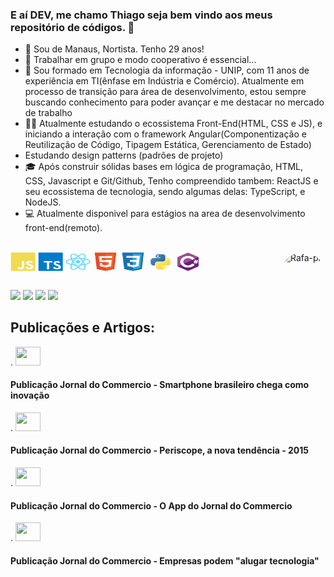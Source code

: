 ### E aí DEV, me chamo Thiago seja bem vindo aos meus repositório de códigos.  👋

- 🔭 Sou de Manaus, Nortista. Tenho 29 anos!
- 👯 Trabalhar em grupo e modo cooperativo é essencial...
- 🚀 Sou formado em Tecnologia da informação - UNIP, com 11 anos de experiência em TI(ênfase em Indústria e Comércio). 
  Atualmente em processo de transição para área de desenvolvimento, estou sempre buscando conhecimento para poder avançar e me destacar no mercado de trabalho
- 👩‍💻 Atualmente estudando o ecossistema Front-End(HTML, CSS e JS), e iniciando a interação com o framework Angular(Componentização e Reutilização de Código, Tipagem Estática, Gerenciamento de Estado)
-  Estudando design patterns (padrões de projeto)
- 🎓 Após construir sólidas bases em lógica de programação, HTML, CSS, Javascript e Git/Github, Tenho compreendido tambem: ReactJS e seu ecossistema de tecnologia, sendo algumas delas: TypeScript, e NodeJS.
- 💻 Atualmente disponivel para estágios na area de desenvolvimento front-end(remoto).
  

<div style="display: inline_block"><br>
  <img align="center" alt="Rafa-Js" height="30" width="40" src="https://raw.githubusercontent.com/devicons/devicon/master/icons/javascript/javascript-plain.svg">
  <img align="center" alt="Rafa-Ts" height="30" width="40" src="https://raw.githubusercontent.com/devicons/devicon/master/icons/typescript/typescript-plain.svg">
  <img align="center" alt="Rafa-React" height="30" width="40" src="https://raw.githubusercontent.com/devicons/devicon/master/icons/react/react-original.svg">
  <img align="center" alt="Rafa-HTML" height="30" width="40" src="https://raw.githubusercontent.com/devicons/devicon/master/icons/html5/html5-original.svg">
  <img align="center" alt="Rafa-CSS" height="30" width="40" src="https://raw.githubusercontent.com/devicons/devicon/master/icons/css3/css3-original.svg">
  <img align="center" alt="Rafa-Python" height="30" width="40" src="https://raw.githubusercontent.com/devicons/devicon/master/icons/python/python-original.svg">
  <img align="center" alt="Rafa-Csharp" height="30" width="40" src="https://raw.githubusercontent.com/devicons/devicon/master/icons/csharp/csharp-original.svg">
  <img align="right" alt="Rafa-pic" height="150" style="border-radius:50px;" src="https://media.giphy.com/media/SS8CV2rQdlYNLtBCiF/giphy.gif">
</div>

##

<div> 
  <a href="https://instagram.com/thiagornep" target="_blank"><img src="https://img.shields.io/badge/-Instagram-%23E4405F?style=for-the-badge&logo=instagram&logoColor=white" target="_blank"></a>
 	<a href="https://discord.gg/e6Q9XWwQ" target="_blank"><img src="https://img.shields.io/badge/Discord-7289DA?style=for-the-badge&logo=discord&logoColor=white" target="_blank"></a> 
  <a href = "mailto:thiagornep@hotmail.com"><img src="https://img.shields.io/badge/-Gmail-%23333?style=for-the-badge&logo=gmail&logoColor=white" target="_blank"></a>
  <a href="https://www.linkedin.com/in/thiago-rodrigues-sales-39269286/" target="_blank"><img src="https://img.shields.io/badge/-LinkedIn-%230077B5?style=for-the-badge&logo=linkedin&logoColor=white" target="_blank"></a>
  </div>
  
  ##
  
  <h2>Publicações e Artigos: </h2>
  
  <div>
    .
    <a href="https://www.facebook.com/photo.php?fbid=716738745123137&set=t.100003610555188&type=3" target="_blank">
      <img src="https://cdn-icons-png.flaticon.com/512/741/741901.png" target="_blank" height="30" width="40">
    </a> <h4> Publicação Jornal do Commercio - Smartphone brasileiro chega como inovação  </h4> 
  </div>
  
  <div>
    .
    <a href="https://www.facebook.com/photo.php?fbid=731240240339654&set=pb.100003610555188.-2207520000.&type=3" target="_blank">
      <img src="https://cdn-icons-png.flaticon.com/512/741/741901.png" target="_blank" height="30" width="40">
    </a> <h4> Publicação Jornal do Commercio - Periscope, a nova tendência - 2015  </h4> 
  </div>
  
   <div>
    .
    <a href="https://www.facebook.com/photo.php?fbid=652219051575107&set=pb.100003610555188.-2207520000.&type=3" target="_blank">
      <img src="https://cdn-icons-png.flaticon.com/512/741/741901.png" target="_blank" height="30" width="40">
    </a> <h4> Publicação Jornal do Commercio - O App do Jornal do Commercio  </h4> 
  </div>
  
   <div>
    .
    <a href="https://www.facebook.com/photo.php?fbid=608999652563714&set=pb.100003610555188.-2207520000.&type=3" target="_blank">
      <img src="https://cdn-icons-png.flaticon.com/512/741/741901.png" target="_blank" height="30" width="40">
    </a> <h4> Publicação Jornal do Commercio - Empresas podem "alugar tecnologia"  </h4> 
  </div>
  
